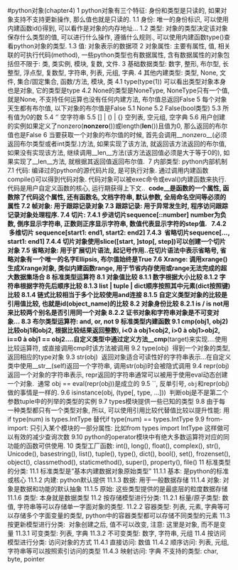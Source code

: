 #python对象(chapter4)
1 python对象有三个特征: 身份和类型是只读的, 如果对象支持不支持更新操作, 那么值也就是只读的.
1.1 身份: 唯一的身份标识, 可以使用内建函数id()得到, 可以看作是对象的内存地址…
1.2 类型: 对象的类型决定该对象保存什么类型的值, 可以进行什么操作, 遵循什么规则., 可以使用内建函数type()查看python对象的类型.
1.3 值: 对象表示的数据项
2 对象属性: 主要有属性, 值, 相关联的可执行代码(method), 一些python类型也有数据属性, 含有数据属性的对象包括但不限于: 类, 类实例, 模块, 复数, 文件.
3 基础数据类型: 数字, 整形, 布尔型, 长整型, 浮点型, 复数型, 字符串, 列表, 元组, 字典.
4 其他内建类型: 类型, None, 文件, 集合/固定集合, 函数/方法, 模块, 类
4.1 type(type(1)) 可以看出类型对象本身也是对象, 它的类型是type
4.2 None的类型是NoneType, NoneType只有一个值, 就是None, 不支持任何运算也没有任何内建方法, 布尔值总返回False
5 每个对象天生都有布尔值, 以下对象的布尔值是False
5.1 None
5.2 False(bool类型)
5.3 所有值为0的数
5.4 ‘’ 空字符串
5.5 [] | () | {} 空列表, 空元组, 空字典
5.6 用户创建的实例如果定义了nonzero(__nonzero__())或length(__len__())且值为0, 那么返回的布尔值也是False
6 当要获取一个对象的布尔值的时候, 首先会调用__nonzero__(必须返回布尔类型或者int类型.)方法, 如果实现了该方法, 就返回该方法返回的布尔值, 如果没有实现该方法, 继续调用__len__方法(该方法返回值必须是大于等于0的), 如果实现了__len__方法, 就根据其返回值返回布尔值.  
7 内部类型: python内部机制
7.1 代码: 编译过的python的源代码片段, 是可执行对象. 通过调用内建函数compile()可以得到代码对象. 代码对象可以被exec命令或eval()内建函数来执行.   代码是用户自定义函数的核心, 运行期获得上下文..  __code__是函数的一个属性, 函数除了代码这个属性, 还有函数名, 文档字符串, 默认参数, 全局命名空间等必须的属性
7.2 帧对象: 用于跟踪记录对象
7.3 跟踪记录: 用于异常发生时, 程序访问跟踪记录对象处理程序.
7.4 切片: 
7.4.1 步进切片sequence[::number] number为负数, 倒序显示字符串, 正数则正序显示字符串, 数值代表显示字符的step值.   
7.4.2  多维切片 sequence[start1: end1, start2: end2]
7.4.3  省略切片sequence[…, start1: end1]
7.4.4 切片对象使用slice([start, ]stop[, step])可以创建一个切片对象
7.5 省略对象: 用于扩展切片语法, 起记号作用..在切片语法中表示省略号, 省略对象有一个唯一的名字Ellipsis, 布尔值始终是True
7.6 Xrange: 调用xrange()生成Xrange对象, 类似内建函数range, 用于节省内存使用或range无法完成的超大数据集场合
8 标准类型运算符
8.1 对象值比较
8.1.1 数字根据大小比较
8.1.2 字符串根据字符先后顺序比较
8.1.3 list | tuple | dict顺序按照其中元素(dict按照键)比较
8.1.4 链式比较相当于多个比较使用and连接
8.1.5 自定义类型对象的比较是引用值比较, 也就是id(object_name)的比较
8.2 对象身份比较
8.2.1 is / is not用来比较两个别名是否引用同一个对象
8.2.2 证书对象和字符串对象是不可变对象…
8.3 布尔类型运算符: and, or, not
9 标准类型内建函数
9.1 cmp(obj1, obj2)  比较obj1和obj2, 根据比较结果返回整数i, i<0 à obj1<obj2, i>0 à obj1>obj2, i==0 à obj1 == obj2….自定义类型中通过定义方法__cmp__(target)来实现….使用比较运算符, 或直接调用cmp时该方法被调用
9.2 type(obj)  得到一个对象的类型, 返回相应的type对象
9.3 str(obj)  返回对象适合可读性好的字符串表示…在自定义类中使用__str__(self)返回一个字符串, 调用str(obj)时会被隐式调用
9.4 repr(obj)  返回一个对象的字符串表示, repr返回的字符串通常可以被用于使用eval动态创建一个对象.  通常 obj == eval(repr(obj))是成立的
9.5 ``, 反单引号, `obj`和repr(obj)做的事情是一样的.
9.6 isinstance(obj, (type[, type, …]))  判断obj是不是第二个参数tuple中的列举的类型的实例
9.7 types模块提供一些已知的类型
9.8 由于每一种类型都只有一个类型对象, 所以, 可以使用引用比较代替值比较以提升性能: 用if type(num) is types.IntType 替代if type(num) == types.IntType
9.9 from-import: 只引入某个模块的一部分属性: 比如from types import IntType 这样做可以有效的减少查询次数
9.10 python的operator模块中有绝大多数运算符对应的同功能的函数可供使用.
10 类型工厂函数: int(), long(), float(), complex(), str(), Unicode(), basestring(), list(), tuple(), type(), dict(), bool(), set(), frozenset(), object(), classmethod(), staticmethod(), super(), property(), file()
11 标准类型的分类:
11.1 标准类型是”基本内建数据对象原始类型”
11.1.1 基本: 是python的标准或核心
11.1.2 内建: python默认提供
11.1.3 数据: 用于一般数据存储
11.1.4 对象: 对象是数据和功能的默认抽象
11.1.5 原始: 这些类型提供的是最底层的粒度数据存储
11.1.6 类型: 本身就是数据类型
11.2 按存储模型进行分类: 
11.2.1 标量/原子类型: 数值, 字符串等可以存储单一字面对象的类型.
11.2.2 容器类型: 列表, 元素, 字典等可以存储多个字面变量的类型, python中的容器类型都可以存储不同类型的元素
11.3 按更新模型进行分类:  对象创建之后, 值不可以改变, 注意: 这里是对象, 而不是变量
11.3.1 可变类型: 列表, 字典
11.3.2 不可变类型: 数字, 字符串, 元组
11.4 按访问模型进行分类: 访问对象的方式
11.4.1 直接访问: 数值
11.4.2 顺序访问: 列表, 元组, 字符串等可以按照索引访问的类型
11.4.3 映射访问: 字典
不支持的类型: char, byte, pointer
